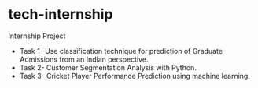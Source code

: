 # tech-internship
Internship Project

* Task 1- Use classification technique for prediction of Graduate Admissions from an Indian perspective.
* Task 2- Customer Segmentation Analysis with Python.
* Task 3- Cricket Player Performance Prediction using machine learning.
